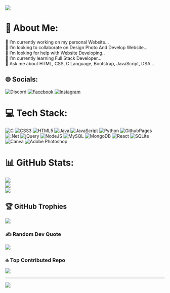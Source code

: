 <img src="https://media.licdn.com/dms/image/D4D12AQHGG4J6b6OmyQ/article-cover_image-shrink_720_1280/0/1709674937953?e=2147483647&v=beta&t=D46aQMTStnlCf7s6GPq67PFXzmWSTtPoQRtH60tacuo"/>


# 💫 About Me:
<div class="flex-container">

<div align="left" >
🔭 I’m currently working on my personal Website...<br>👯 I’m looking to collaborate on Design Photo And Develop Website...<br>🤝 I’m looking for help with Website Developing..<br>🌱 I’m currently learning Full Stack Developer...<br>💬 Ask me about HTML, CSS, C Language, Bootstrap, JavaScript, DSA...<br></div>
</div>


## 🌐 Socials:
![Discord](https://img.shields.io/badge/Discord-%237289DA.svg?logo=discord&logoColor=white) [![Facebook](https://img.shields.io/badge/Facebook-%231877F2.svg?logo=Facebook&logoColor=white)](https://facebook.com/Keyur_Jivani) [![Instagram](https://img.shields.io/badge/Instagram-%23E4405F.svg?logo=Instagram&logoColor=white)](https://instagram.com/mr.jivani.07) 

# 💻 Tech Stack:
![C](https://img.shields.io/badge/c-%2300599C.svg?style=flat&logo=c&logoColor=white) ![CSS3](https://img.shields.io/badge/css3-%231572B6.svg?style=flat&logo=css3&logoColor=white) ![HTML5](https://img.shields.io/badge/html5-%23E34F26.svg?style=flat&logo=html5&logoColor=white) ![Java](https://img.shields.io/badge/java-%23ED8B00.svg?style=flat&logo=openjdk&logoColor=white) ![JavaScript](https://img.shields.io/badge/javascript-%23323330.svg?style=flat&logo=javascript&logoColor=%23F7DF1E) ![Python](https://img.shields.io/badge/python-3670A0?style=flat&logo=python&logoColor=ffdd54) ![GithubPages](https://img.shields.io/badge/github%20pages-121013?style=flat&logo=github&logoColor=white) ![.Net](https://img.shields.io/badge/.NET-5C2D91?style=flat&logo=.net&logoColor=white) ![jQuery](https://img.shields.io/badge/jquery-%230769AD.svg?style=flat&logo=jquery&logoColor=white) ![NodeJS](https://img.shields.io/badge/node.js-6DA55F?style=flat&logo=node.js&logoColor=white) ![MySQL](https://img.shields.io/badge/mysql-%2300000f.svg?style=flat&logo=mysql&logoColor=white) ![MongoDB](https://img.shields.io/badge/MongoDB-%234ea94b.svg?style=flat&logo=mongodb&logoColor=white) ![React](https://img.shields.io/badge/react-%2320232a.svg?style=flat&logo=react&logoColor=%2361DAFB) ![SQLite](https://img.shields.io/badge/sqlite-%2307405e.svg?style=flat&logo=sqlite&logoColor=white) ![Canva](https://img.shields.io/badge/Canva-%2300C4CC.svg?style=flat&logo=Canva&logoColor=white) ![Adobe Photoshop](https://img.shields.io/badge/adobe%20photoshop-%2331A8FF.svg?style=flat&logo=adobe%20photoshop&logoColor=white)
# 📊 GitHub Stats:
![](https://github-readme-stats.vercel.app/api?username=keyurjivani&theme=radical&hide_border=false&include_all_commits=true&count_private=true)<br/>
![](https://github-readme-streak-stats.herokuapp.com/?user=keyurjivani&theme=radical&hide_border=false)<br/>
![](https://github-readme-stats.vercel.app/api/top-langs/?username=keyurjivani&theme=radical&hide_border=false&include_all_commits=true&count_private=true&layout=compact)

## 🏆 GitHub Trophies
![](https://github-profile-trophy.vercel.app/?username=keyurjivani&theme=radical&no-frame=false&no-bg=false&margin-w=4)

### ✍️ Random Dev Quote
![](https://quotes-github-readme.vercel.app/api?type=horizontal&theme=tokyonight)

### 🔝 Top Contributed Repo
![](https://github-contributor-stats.vercel.app/api?username=keyurjivani&limit=5&theme=dark&combine_all_yearly_contributions=true)

---
[![](https://visitcount.itsvg.in/api?id=keyurjivani&icon=0&color=0)](https://visitcount.itsvg.in)

<!-- Proudly created with GPRM ( https://gprm.itsvg.in ) -->

